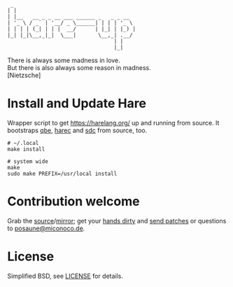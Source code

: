
	 _
	| |
	| |__   __ _ _ __ ___ ______ _   _ _ __
	| '_ \ / _` | '__/ _ \______| | | | '_ \
	| | | | (_| | | |  __/      | |_| | |_) |
	|_| |_|\__,_|_|  \___|       \__,_| .__/
	                                  | |
	                                  |_|



There is always some madness in love.  
But there is also always some reason in madness.  
[Nietzsche]


Install and Update Hare
=======================

Wrapper script to get <https://harelang.org/> up and running from source.
It bootstraps [qbe](https://c9x.me/compile/), [harec](https://git.sr.ht/~sircmpwn/harec) and
[sdc](https://sr.ht/~sircmpwn/scdoc/) from source, too.

	# ~/.local
	make install

	# system wide
	make
	sudo make PREFIX=/usr/local install


Contribution welcome
====================

Grab the [source](https://git.sr.ht/~miconoco/hare-up)/[mirror](https://codeberg.org/miconoco.de/hare-up);
get your [hands dirty](TODO) and [send patches](https://git-send-email.io)
or questions to [posaune@miconoco.de](https://lists.sr.ht/~miconoco/posaune).

License
=======

Simplified BSD, see [LICENSE](LICENSE) for details.
